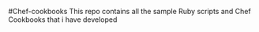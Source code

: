 #Chef-cookbooks
This repo contains all the sample Ruby scripts and Chef Cookbooks that i have developed
